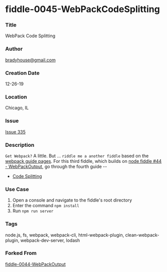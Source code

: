 fiddle-0045-WebPackCodeSplitting
======

### Title <a name="title"></a>

WebPack Code Splitting


### Author <a name="author"></a>

bradyhouse@gmail.com


### Creation Date <a name="creation-date"></a>

12-26-19


### Location <a name="location"></a>

Chicago, IL


### Issue <a name="issue"></a>

[Issue 335](https://github.com/bradyhouse/house/issues/335)


### Description <a name="description"></a>

`Get Webpack?` A little. But ... `riddle me a another fiddle` based on the [webpack guide pages](https://webpack.js.org/guides). For this third fiddle, which builds on [node fiddle #44 - WebPackOutput](../fiddle-0044-WebPackOutput), go through the fourth guide -- 

*   [Code Splitting](https://webpack.js.org/guides/code-splitting/)


### Use Case<a name="use-case"></a>

1.  Open a console and navigate to the fiddle's root directory
2.  Enter the command `npm install`
3.  Run `npm run server`


### Tags <a name="tags"></a>

node.js, fs, webpack, webpack-cli, html-webpack-plugin, clean-webpack-plugin, webpack-dev-server, lodash


### Forked From

[fiddle-0044-WebPackOutput](../fiddle-0044-WebPackOutput)
